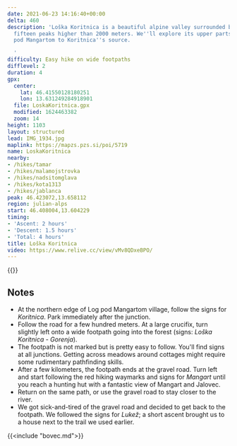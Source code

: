 ```yaml
---
date: 2021-06-23 14:16:40+00:00
delta: 460
description: 'Loška Koritnica is a beautiful alpine valley surrounded by more than
  fifteen peaks higher than 2000 meters. We''ll explore its upper parts, from Log
  pod Mangartom to Koritnica''s source.

  '
difficulty: Easy hike on wide footpaths
difflevel: 2
duration: 4
gpx:
  center:
    lat: 46.41550128180251
    lon: 13.631249284918901
  file: LoskaKoritnica.gpx
  modified: 1624463382
  zoom: 14
height: 1103
layout: structured
lead: IMG_1934.jpg
maplink: https://mapzs.pzs.si/poi/5719
name: LoskaKoritnica
nearby:
- /hikes/tamar
- /hikes/malamojstrovka
- /hikes/nadsitomglava
- /hikes/kota1313
- /hikes/jablanca
peak: 46.423072,13.658112
region: julian-alps
start: 46.408004,13.604229
timing:
- 'Ascent: 2 hours'
- 'Descent: 1.5 hours'
- 'Total: 4 hours'
title: Loška Koritnica
video: https://www.relive.cc/view/vMv8QDxeBPO/
---
```

{{<hike-details description="yes">}}

## Notes

* At the northern edge of Log pod Mangartom village, follow the signs for *Koritnica*. Park immediately after the junction.
* Follow the road for a few hundred meters. At a large crucifix, turn slightly left onto a wide footpath going into the forest (signs: *Loška Koritnica - Gorenja*).
* The footpath is not marked but is pretty easy to follow. You'll find signs at all junctions. Getting across meadows around cottages might require some rudimentary pathfinding skills.
* After a few kilometers, the footpath ends at the gravel road. Turn left and start following the red hiking waymarks and signs for *Mangart* until you reach a hunting hut with a fantastic view of Mangart and Jalovec.
* Return on the same path, or use the gravel road to stay closer to the river.
* We got sick-and-tired of the gravel road and decided to get back to the footpath. We followed the signs for *Lukež*; a short ascent brought us to a house next to the trail we used earlier.

{{<include "bovec.md">}}
